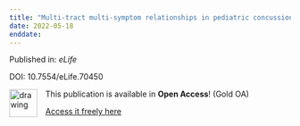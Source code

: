 ```yaml
---
title: "Multi-tract multi-symptom relationships in pediatric concussion."
date: 2022-05-18
enddate:
---
```


Published in: *eLife*

DOI: 10.7554/eLife.70450

<img src="https://upload.wikimedia.org/wikipedia/commons/thumb/7/77/Open_Access_logo_PLoS_transparent.svg/800px-Open_Access_logo_PLoS_transparent.svg.png" alt="drawing" width="50" align="left"/> &nbsp;&nbsp;&nbsp;This publication is available in **Open Access**! (Gold OA)

&nbsp;&nbsp;&nbsp;[Access it freely here](https://doi.org/10.7554/elife.70450
)

